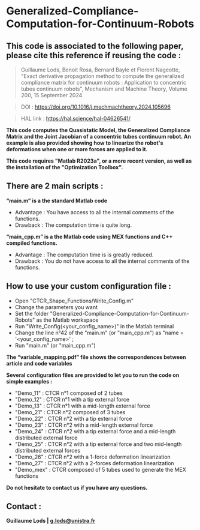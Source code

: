 # Generalized-Compliance-Computation-for-Continuum-Robots

## This code is associated to the following paper, please cite this reference if reusing the code :

> Guillaume Lods, Benoit Rosa, Bernard Bayle et Florent Nageotte, "Exact derivative propagation method to compute the generalized compliance matrix for continuum robots : Application to concentric tubes continuum robots", Mechanism and Machine Theory, Volume 200, 15 September 2024

> DOI : https://doi.org/10.1016/j.mechmachtheory.2024.105696

> HAL link : https://hal.science/hal-04626541/

**This code computes the Quasistatic Model, the Generalized Compliance Matrix and the Joint Jacobian of a concentric tubes continuum robot. An example is also provided showing how to linearize the robot's deformations when one or more forces are applied to it.**

**This code requires "Matlab R2023a", or a more recent version, as well as the installation of the "Optimization Toolbox".**

## There are 2 main scripts : 
**“main.m” is a the standard Matlab code**
- Advantage : You have access to all the internal comments of the functions.
- Drawback  : The computation time is quite long.

**“main_cpp.m” is a the Matlab code using MEX functions and C++ compiled functions.**
- Advantage : The computation time is is greatly reduced.
- Drawback  : You do not have access to all the internal comments of the functions.

## How to use your custom configuration file : 
- Open "CTCR_Shape_Functions/Write_Config.m"
- Change the parameters you want
- Set the folder "Generalized-Compliance-Computation-for-Continuum-Robots" as the Matlab workspace
- Run "Write_Config(<your_config_name>)" in the Matlab terminal
- Change the line n°42 of the "main.m" (or "main_cpp.m") as "name = '<your_config_name>' ;
- Run "main.m" (or "main_cpp.m")

**The “variable_mapping.pdf” file shows the correspondences between article and code variables**

**Several configuration files are provided to let you to run the code on simple examples :**
- "Demo_11"  : CTCR n°1 composed of 2 tubes
- "Demo_12"  : CTCR n°1 with a tip external force
- "Demo_13"  : CTCR n°1 with a mid-length external force
- "Demo_21"  : CTCR n°2 composed of 3 tubes
- "Demo_22"  : CTCR n°2 with a tip external force
- "Demo_23"  : CTCR n°2 with a mid-length external force
- "Demo_24"  : CTCR n°2 with a tip external force and a mid-length distributed external force
- "Demo_25"  : CTCR n°2 with a tip external force and two mid-length distributed external forces
- "Demo_26"  : CTCR n°2 with a 1-force deformation linearization
- "Demo_27"  : CTCR n°2 with a 2-forces deformation linearization
- "Demo_mex" : CTCR composed of 5 tubes used to generate the MEX functions

**Do not hesitate to contact us if you have any questions.**

## Contact : 
**Guillaume Lods | g.lods@unistra.fr**
